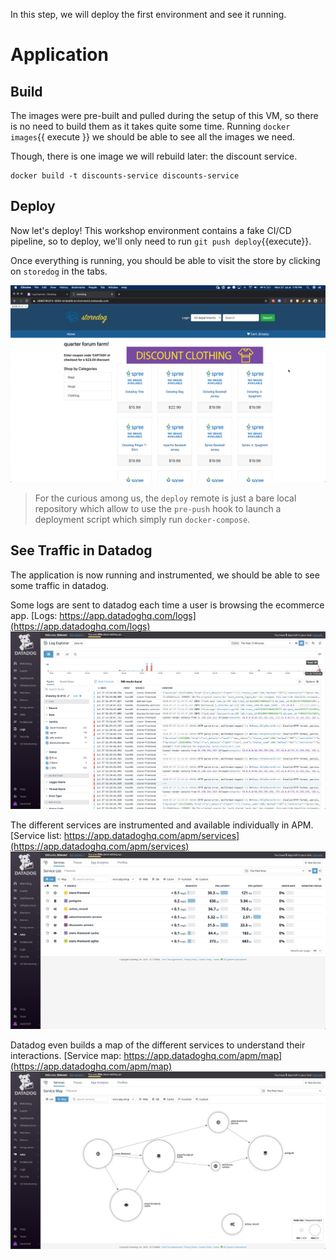 In this step, we will deploy the first environment and see it running.

# Application

## Build

The images were pre-built and pulled during the setup of this VM, so there is no need to build them as it takes quite some time.
Running `docker images`{{ execute }} we should be able to see all the images we need.

Though, there is one image we will rebuild later: the discount service.

```
docker build -t discounts-service discounts-service
```

## Deploy

Now let's deploy!
This workshop environment contains a fake CI/CD pipeline, so to deploy, we'll only need to run `git push deploy`{{execute}}.

Once everything is running, you should be able to visit the store by clicking on `storedog` in the tabs.

![The ecommerce app should be available](assets/storedog.png)

> For the curious among us, the `deploy` remote is just a bare local repository which allow to use the `pre-push` hook to launch a deployment script which simply run `docker-compose`.

<!-- 

# Datadog agent

## API and APP keys

In order to authenticate and send data, datadog clients will need the API and APP key from your datadog account.

We can find these keys in the Integration menu, within the APIs entry.
![The Integration menu is the jiggsaw puzzle piece icon on the left, then we can find the APIs menu entry](assets/integrations.png)

### API key

Once in the _APIs_ tab of the _Integration_ section, the API Key is in the first revealing section.
The API key is masked at first, but will reveal itself on a mouse hover.
Let's double-click to select and copy it to paste it later in the terminal.
![The api key is masked behind the purple band](assets/api-key-masked.png)
![And reveals itself on a mouse hover](assets/api-key-revealed.png)

The datadog agent will expect this API key to be available under the `DD_API_KEY` environment variable.
So we can simply export this variable to be available throughout our session.

```
export DD_API_KEY=<your api key>
```

### APP key

The Application keys are available in the second revealing section.
Contrary to the API key, the APP key is not yet created, and we need to create it ourselves.
This APP key will be required for Synthetics CI later on, so let's just call it `synthetics-ci`.
![And reveals itself on a mouse hover](assets/app-key-creation.png)

Once the APP key is created, it's available exactly like the API key.
![And reveals itself on a mouse hover](assets/app-key-revealed.png)

We can export it as an env variable, exactly like the API key.

```
export DD_APP_KEY=<your app key>
```

For the agent to take into account these keys, we need to restart the application.

`git push deploy`{{execute}}
 --> 
## See Traffic in Datadog

The application is now running and instrumented, we should be able to see some traffic in datadog.

Some logs are sent to datadog each time a user is browsing the ecommerce app.
[Logs: https://app.datadoghq.com/logs](https://app.datadoghq.com/logs)
![](assets/logs.png)

The different services are instrumented and available individually in APM.
[Service list: https://app.datadoghq.com/apm/services](https://app.datadoghq.com/apm/services)
![](assets/apm.png)

Datadog even builds a map of the different services to understand their interactions.
[Service map: https://app.datadoghq.com/apm/map](https://app.datadoghq.com/apm/map)
![](assets/service-map.png)
